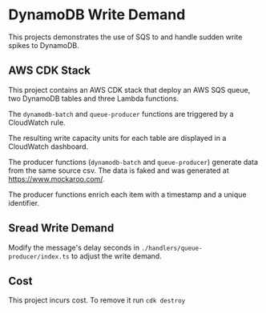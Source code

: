# DynamoDB Write Demand 

This projects demonstrates the use of SQS to and handle sudden write spikes to DynamoDB.

## AWS CDK Stack 

This project contains an AWS CDK stack that deploy an AWS SQS queue, two DynamoDB tables and three Lambda functions. 

The `dynamodb-batch` and `queue-producer` functions are triggered by a CloudWatch rule.

The resulting write capacity units for each table are displayed in a CloudWatch dashboard.

The producer functions (`dynamodb-batch` and `queue-producer`) generate data from the same source csv. The data is faked and was generated at https://www.mockaroo.com/.

The producer functions enrich each item with a timestamp and a unique identifier.

## Sread Write Demand

Modify the message's delay seconds in `./handlers/queue-producer/index.ts` to adjust the write demand.

## Cost

This project incurs cost. To remove it run `cdk destroy`


